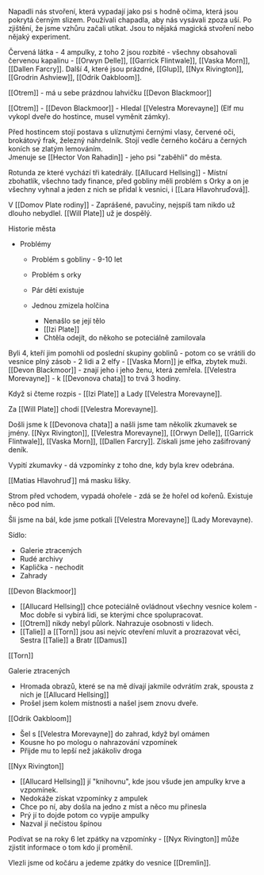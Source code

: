 Napadli nás stvoření, která vypadají jako psi s hodně očima, která jsou pokrytá černým slizem. Používali chapadla, aby nás vysávali zpoza uší. Po zjištění, že jsme vzhůru začali utíkat. Jsou to nějaká magická stvoření nebo nějaký experiment.
 
Červená látka - 4 ampulky, z toho 2 jsou rozbité - všechny obsahovali červenou kapalinu - [[Orwyn Delle]], [[Garrick Flintwale]], [[Vaska Morn]], [[Dallen Farcry]]. Další 4, které jsou prázdné, [[Glup]], [[Nyx Rivington]], [[Grodrin Ashview]], [[Odrik Oakbloom]].
 
[[Otrem]] - má u sebe prázdnou lahvičku [[Devon Blackmoor]]
 
[[Otrem]] - [[Devon Blackmoor]] - Hledal [[Velestra Morevayne]] (Elf mu vykopl dveře do hostince, musel vyměnit zámky).
 
Před hostincem stojí postava s ulíznutými černými vlasy, červené oči, brokátový frak, železný náhrdelník. Stojí vedle černého kočáru a černých koních se zlatým lemováním.  
Jmenuje se [[Hector Von Rahadin]] - jeho psi "zaběhli" do města.
 
Rotunda ze které vychází tři katedrály. [[Allucard Hellsing]] - Místní zbohatlík, všechno tady finance, před gobliny měli problém s Orky a on je všechny vyhnal a jeden z nich se přidal k vesnici, i [[Lara Hlavohruďová]].
 
V [[Domov Plate rodiny]] - Zaprášené, pavučiny, nejspíš tam nikdo už dlouho nebydlel. [[Will Plate]] už je dospělý.
 
Historie města

- Problémy
    
    - Problém s gobliny - 9-10 let
    - Problém s orky
    - Pár dětí existuje
    - Jednou zmizela holčina
        
        - Nenašlo se její tělo
        - [[Izi Plate]]
        - Chtěla odejít, do někoho se poteciálně zamilovala
 
Byli 4, kteří jim pomohli od poslední skupiny goblinů - potom co se vrátili do vesnice plný zásob - 2 lidi a 2 elfy - [[Vaska Morn]] je elfka, zbytek muži.  
[[Devon Blackmoor]] - znají jeho i jeho ženu, která zemřela. [[Velestra Morevayne]] - k [[Devonova chata]] to trvá 3 hodiny.
 
Když si čteme rozpis - [[Izi Plate]] a Lady [[Velestra Morevayne]].
 
Za [[Will Plate]] chodí [[Velestra Morevayne]].
 
Došli jsme k [[Devonova chata]] a našli jsme tam několik zkumavek se jmény. [[Nyx Rivington]], [[Velestra Morevayne]], [[Orwyn Delle]], [[Garrick Flintwale]], [[Vaska Morn]], [[Dallen Farcry]]. Získali jsme jeho zašifrovaný deník.
 
Vypití zkumavky - dá vzpomínky z toho dne, kdy byla krev odebrána.
 
[[Matias Hlavohruď]] má masku lišky.
 
Strom před vchodem, vypadá ohořele - zdá se že hořel od kořenů. Existuje něco pod ním.
 
Šli jsme na bál, kde jsme potkali [[Velestra Morevayne]] (Lady Morevayne).
 
Sídlo:

- Galerie ztracených
- Rudé archivy
- Kaplička - nechodit
- Zahrady
 
[[Devon Blackmoor]]

- [[Allucard Hellsing]] chce poteciálně ovládnout všechny vesnice kolem - Moc dobře si vybírá lidi, se kterými chce spolupracovat.
- [[Otrem]] nikdy nebyl půlork. Nahrazuje osobnosti v lidech.
-  [[Talie]] a [[Torn]] jsou asi nejvíc otevření mluvit a prozrazovat věci, Sestra [[Talie]] a Bratr [[Damus]]
 
[[Torn]]
 
Galerie ztracených

- Hromada obrazů, které se na mě dívají jakmile odvrátím zrak, spousta z nich je [[Allucard Hellsing]]
- Prošel jsem kolem místnosti a našel jsem znovu dveře.
 
[[Odrik Oakbloom]]

- Šel s [[Velestra Morevayne]] do zahrad, když byl omámen
- Kousne ho po mologu o nahrazování vzpomínek
- Přijde mu to lepší než jakákoliv droga
 
[[Nyx Rivington]]

- [[Allucard Hellsing]] jí "knihovnu", kde jsou všude jen ampulky krve a vzpomínek.
- Nedokáže získat vzpomínky z ampulek
- Chce po ní, aby došla na jedno z míst a něco mu přinesla
- Prý jí to dojde potom co vypije ampulky
- Nazval jí nečistou špínou
 
Podívat se na roky 6 let zpátky na vzpomínky - [[Nyx Rivington]] může zjistit informace o tom kdo jí proměnil.
 
Vlezli jsme od kočáru a jedeme zpátky do vesnice [[Dremlin]].